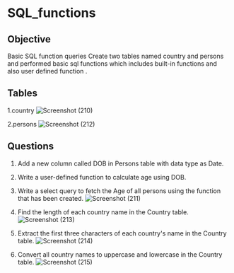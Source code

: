 # SQL_functions
## Objective
 Basic SQL function queries
 Create two tables named country and persons and performed basic sql functions which includes built-in functions and also user defined function .
## Tables
1.country
![Screenshot (210)](https://github.com/user-attachments/assets/22d0dc4c-b53d-4477-b3cc-a3e4783e2535)

2.persons
![Screenshot (212)](https://github.com/user-attachments/assets/485c9f60-f700-4be1-9e78-66d7c7d138cd)


## Questions
1. Add a new column called DOB in Persons table with data type as Date.
2. Write a user-defined function to calculate age using DOB.  
3. Write a select query to fetch the Age of all persons using the function that has been created.
   ![Screenshot (211)](https://github.com/user-attachments/assets/1f9ff7f1-10aa-4cd9-9be6-b60bec3f4741)

4.  Find the length of each country name in the Country table.
   ![Screenshot (213)](https://github.com/user-attachments/assets/33f02c93-fecf-4acc-9136-fcf3f040c2bd)
5. Extract the first three characters of each country's name in the Country table.
   ![Screenshot (214)](https://github.com/user-attachments/assets/66b9bc85-0aea-4e90-b01c-440184e4d6cf)

6. Convert all country names to uppercase and lowercase in the Country table.
   ![Screenshot (215)](https://github.com/user-attachments/assets/a6063aa7-940e-4b4b-b978-7912c796fe03)
   





